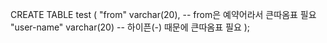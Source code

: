<p>CREATE TABLE test (
    &quot;from&quot; varchar(20),    -- from은 예약어라서 큰따옴표 필요
    &quot;user-name&quot; varchar(20) -- 하이픈(-) 때문에 큰따옴표 필요
    );</p>